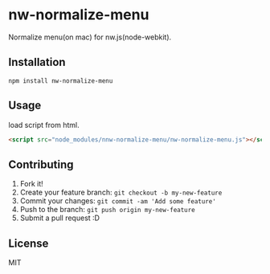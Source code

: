 # nw-normalize-menu

Normalize menu(on mac) for nw.js(node-webkit).

## Installation

    npm install nw-normalize-menu

## Usage

load script from html.

```html
<script src="node_modules/nnw-normalize-menu/nw-normalize-menu.js"></script>
```

## Contributing

1. Fork it!
2. Create your feature branch: `git checkout -b my-new-feature`
3. Commit your changes: `git commit -am 'Add some feature'`
4. Push to the branch: `git push origin my-new-feature`
5. Submit a pull request :D

## License

MIT
